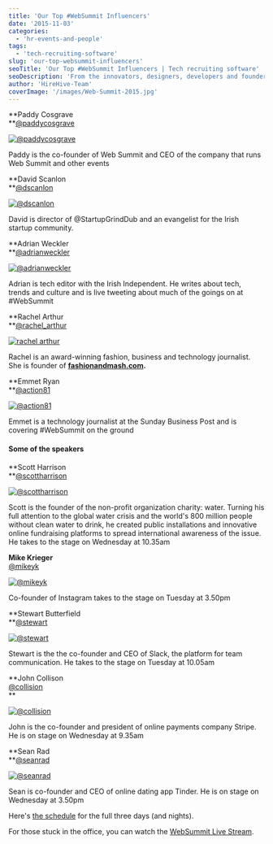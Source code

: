 ```yaml
---
title: 'Our Top #WebSummit Influencers'
date: '2015-11-03'
categories:
  - 'hr-events-and-people'
tags:
  - 'tech-recruiting-software'
slug: 'our-top-websummit-influencers'
seoTitle: 'Our Top #WebSummit Influencers | Tech recruiting software'
seoDescription: 'From the innovators, designers, developers and founders within the worldwide tech scene, here are our top industry people you really should be following.'
author: 'HireHive-Team'
coverImage: '/images/Web-Summit-2015.jpg'
---
```


**Paddy Cosgrave  
**[@paddycosgrave](https://twitter.com/paddycosgrave)

[![@paddycosgrave](/images/@paddycosgrave.jpeg)](http://hirehive.io/wp-content/uploads/sites/1/2015/11/@paddycosgrave.jpeg)

Paddy is the co-founder of Web Summit and CEO of the company that runs Web Summit and other events

**David Scanlon  
**[@dscanlon](https://twitter.com/@dscanlon)

[![@dscanlon](/images/@dscanlon.png)](http://hirehive.io/wp-content/uploads/sites/1/2015/11/@dscanlon.png)

David is director of @StartupGrindDub and an evangelist for the Irish startup community.

**Adrian Weckler  
**[@adrianweckler](https://twitter.com/adrianweckler)

[![@adrianweckler](/images/@adrianweckler.png)](http://hirehive.io/wp-content/uploads/sites/1/2015/11/@adrianweckler.png)

Adrian is tech editor with the Irish Independent. He writes about tech, trends and culture and is live tweeting about much of the goings on at #WebSummit

**Rachel Arthur  
**[@rachel_arthur](https://twitter.com/rachel_arthur)

[![rachel arthur](/images/rachel-arthur.jpeg)](http://hirehive.io/wp-content/uploads/sites/1/2015/11/Rachel-Arthur.jpeg)

Rachel is an award-winning fashion, business and technology journalist. She is founder of **[fashionandmash.com](http://fashionandmash.com/).**

**Emmet Ryan  
**[@action81](https://twitter.com/action81)

[![@action81](/images/@action81.jpg)](http://hirehive.io/wp-content/uploads/sites/1/2015/11/@action81.jpg)

Emmet is a technology journalist at the Sunday Business Post and is covering #WebSummit on the ground

#### Some of the speakers

**Scott Harrison  
**[@scottharrison](https://twitter.com/scottharrison)

[![@scottharrison](/images/@scottharrison.jpeg)](http://hirehive.io/wp-content/uploads/sites/1/2015/11/@scottharrison.jpeg)

Scott is the founder of the non-profit organization charity: water. Turning his full attention to the global water crisis and the world's 800 million people without clean water to drink, he created public installations and innovative online fundraising platforms to spread international awareness of the issue. He takes to the stage on Wednesday at 10.35am

**Mike Krieger**  
[@mikeyk](https://twitter.com/mikeyk)

[![@mikeyk](/images/@mikeyk.jpg)](http://hirehive.io/wp-content/uploads/sites/1/2015/11/@mikeyk.jpg)

Co-founder of Instagram takes to the stage on Tuesday at 3.50pm

**Stewart Butterfield  
**[@stewart](https://twitter.com/stewart)

[![@stewart](/images/@stewart.jpeg)](http://hirehive.io/wp-content/uploads/sites/1/2015/11/@stewart.jpeg)

Stewart is the the co-founder and CEO of Slack, the platform for team communication. He takes to the stage on Tuesday at 10.05am

**John Collison  
[@collision](https://twitter.com/collision)  
**

[![@collision](/images/@collision.jpeg)](http://hirehive.io/wp-content/uploads/sites/1/2015/11/@collision.jpeg)

John is the co-founder and president of online payments company Stripe. He is on stage on Wednesday at 9.35am

**Sean Rad  
**[@seanrad](https://twitter.com/seanrad)

[![@seanrad](/images/@seanrad.jpg)](http://hirehive.io/wp-content/uploads/sites/1/2015/11/@seanrad.jpg)

Sean is co-founder and CEO of online dating app Tinder. He is on stage on Wednesday at 3.50pm

Here's [the schedule](https://websummit.net/schedule) for the full three days (and nights).

For those stuck in the office, you can watch the [WebSummit Live Stream](https://websummit.net/live).
